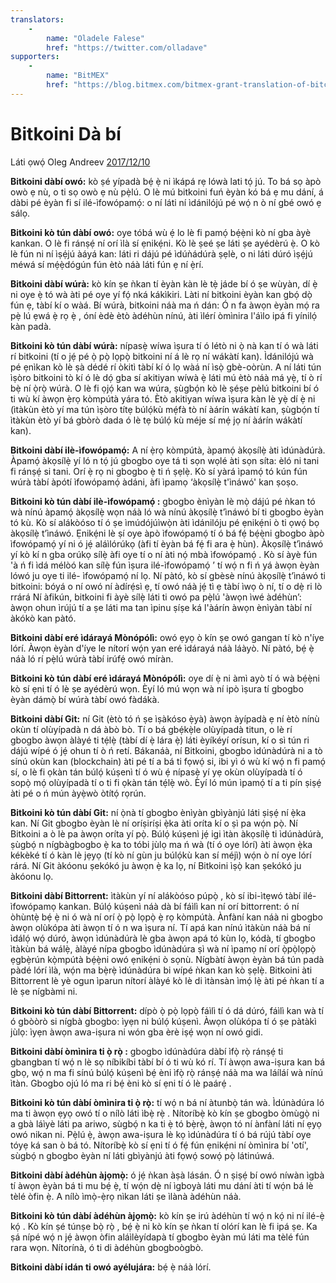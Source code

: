 ```yaml
---
translators: 
    - 
        name: "Oladele Falese"
        href: "https://twitter.com/olladave"
supporters: 
    - 
        name: "BitMEX"
        href: "https://blog.bitmex.com/bitmex-grant-translation-of-bitcoin-content-into-african-languages/"
---
```

# Bitkoini Dà bí

Láti ọwọ́ Oleg Andreev [2017/12/10](https://oleganza.com/all/bitcoin-is-like/)

<LanguageDropdown/>

**Bitkoini dàbí owó:** kò ṣé yípadà bẹ́ ẹ̀ ni ìkápá rẹ lówà lati tọ́ jú. To bá sọ àpò owò ẹ nù, o ti sọ
 owò ẹ nù pẹ̀lú. O lè mú bitkoini fuń èyàn kó bá ẹ mu dání, á dàbi pé èyàn fi sí ilé-ìfowópamọ́: o
 ní láti ní ìdánilójú pé wọ́ n ò ní gbé owó ẹ sálọ.

**Bitkoini kò tún dàbí owó:** oye tóbá wù ẹ́ lo lè fi pamọ́ bẹ́ẹ̀ni kò ní gba àyè kankan. O lè fi ránṣẹ́
ní orí ìlà sí ẹnikẹ́ni. Kò lè ṣeé ṣe láti ṣe ayédèrú ẹ̀. O kò lè fún ni ní ìṣẹ́jú àáyá kan: láti ri dájú pé
ìdúǹádúrà ṣẹlè, o ni láti dúró ìṣẹ́jú méwá sí mẹ́ẹ̀dógún fún ètò náà láti fún ẹ ní ẹ̀rí.

**Bitkoini dàbí wúrà:** kò kín ṣe ǹkan tí èyàn kàn lè tẹ̀ jáde bí ó ṣe wùyàn, dí ẹ̀ ni oye ẹ̀ tó wà àti pé
oye yí fọ́ nká kákìkiri. Làti ní bitkoini èyàn kan gbọ́ dọ̀ fún ẹ, tàbí kí o wàá. Bí wúrà, bitkoini náà ma
ń dán: Ó n fa àwọn èyàn mọ́ ra pẹ̀ lú ẹwá ẹ̀ rọ ẹ̀ , óní èdè ètò àdéhùn nínú, àti ìlérí òmìnira l'áìlo ipá
fi yínilọ́ kàn padà.

**Bitkoini kò tún dàbí wúrà:** nípasẹ̀ wíwa ìṣura tí ó létò ni ọ̀ nà kan tí ó wà láti rí bitkoini (tí o jẹ́ pé
ọ̀ pọ̀ lọpọ̀ bitkoini ní á lè rọ ní wákàtí kan). Ìdánilójú wà pé ẹnìkan kò lè ṣà dédé rí òkitì tàbí kí ó lọ
wàá ní ìsọ̀ gbè-oòrùn. A ní láti tún ìṣòro bitkoini tò kí ó lè dọ́ gba sí akitiyan wíwà ẹ̀ láti mú ètò
náà má yẹ̀, tí ò rí bẹ̀ ní ọ̀rọ̀ wúrà. O lè fi ọjọ́ kan wa wúra, ṣùgbọ́n kò lè ṣéṣe pèlú bitkoini bí ó ti
wù kí àwọn ẹ̀rọ kòmpútà yára tó. Ètò akitiyan wíwa ìṣura kàn lè yẹ̀ dí ẹ̀ ni (ìtàkùn ètò yí ma tún
ìṣòro títẹ búlọ́kù mẹ́fà tò ní àárín wákàtí kan, ṣùgbọ́n tí ìtàkùn ètò yí bá gbòrò dada ó lè tẹ
búlọ́ kù méje sí mẹ́ jọ ní àárín wákàtí kan).

**Bitkoini dàbí ilè-ìfowópamọ́:** A ní ẹ̀rọ kòmpútà, àpamọ́ àkọsílẹ̀ àti ìdúnàdúrà. Àpamọ́ àkọsílẹ̀ yí
ló n tọ́ jú gbogbo oye tá ti sọn wọlé àti sọn síta: èló ni tani fi ránṣẹ́ si tani. Orí ẹ̀ rọ ni gbogbo ẹ̀ ti
ń ṣẹlẹ̀. Kò sí yàrá ìpamọ́ tó kún fún wúrà tàbí àpótí ìfowópamọ́ àdáni, àfi ìpamọ ‘àkọsílẹ̀ t'ìnáwó'
kan ṣoṣo.

**Bitkoini kò tún dàbí ilè-ìfowópamọ́ :** gbogbo ènìyàn lè mọ̀ dájú pé ǹkan tó wà nínú àpamọ́
àkọsílẹ̀ wọn náà ló wà nínú àkọsílẹ̀ t’ìnáwó bí ti gbogbo èyàn tó kù. Kò sí alákòóso tí ó ṣe
ìmúdójúìwọ̀n àti ìdánilóju pé ẹnikẹ́ni ò ti ọwọ́ bọ àkọsílẹ̀ t’ìnáwó. Ẹnikẹ́ni lè ṣí oye àpò
ìfowópamọ́ tí ó bá fẹ́ bẹ́ẹ̀ni gbogbo àpò ìfowópamọ́ yí ni ó jẹ́ aláìlórúkọ (àfi tí èyàn bá fẹ́ fi ara ẹ̀
hùn). Àkọsílẹ̀ t’ìnáwó yí kò kí n gba orúkọ sílẹ̀ àfi oye tí o ní àti nọ́ mbà ìfowópamọ́ . Kò sí àyè fún
'à ń fi ìdá mélòó kan sílẹ̀ fún ìṣura ilé-ìfowópamọ́ ’ tí wọ́ n fi ń yá àwọn èyàn lówó ju oye ti ilé-
ìfowópamọ́ ní lọ. Ní pàtó, kò sí gbèsè nínú àkọsílẹ̀ t’ìnáwó ti bitkoini: bóyá o ní owó ní àdírẹ́sì ẹ,
tí owó náà jẹ́ tì ẹ tàbí ìwọ ò ní, tí o dẹ̀ ri lò rrárá Ní àfikún, bitkoini fi àyè sílẹ̀ láti ti owó pa pẹ̀lú
'àwọn ìwé àdéhùn’: àwọn ohun ìrújú tí a ṣe láti ma tan ìpinu ṣíṣe ká l'àárín àwọn ènìyàn tàbí ní
àkókò kan pàtó.

**Bitkoini dàbí eré ìdárayá Mònópólì:** owó ẹyọ ò kín ṣe owó gangan tí kò n'íye lórí. Àwọn èyàn
 d'íye le nítorí wọ́n yan eré ìdárayá náà láàyò. Ní pàtó, bẹ́ ẹ̀ náà ló rí pẹ̀lú wúrà tàbí irúfẹ́ owó
 míràn.

**Bitkoini kò tún dàbí eré ìdárayá Mònópólì:** oye dí ẹ̀ ni àmì ayò tí ó wà bẹ́ẹ̀ni kò sí ẹni tí ó lè ṣe
 ayédèrú wọn. Èyí ló mú wọn wà ní ipò ìṣura tí gbogbo èyàn dámọ̀ bí wúrà tàbí owó fàdákà.

**Bitkoini dàbí Git:** ní Git (ètò tó ń ṣe ìṣàkóso ẹ̀yà) àwọn àyípadà ẹ ní ètò nínù okùn tí olùyípadà n
dá àbò bò. Tí o bá gbẹ́kẹ̀le olùyípadà titun, o lè rí gbogbo àwọn àlàyé ti tẹ́lẹ̀ (tàbí dí ẹ̀ lára ẹ̀) láti
èyíkéyí orísun, kí o sì tún ri dájú wípé ó jẹ́ ohun tí ò ń retí. Bákanáà, ní Bitkoini, gbogbo
ìdúnàdúrà ni a tò sínú okùn kan (blockchain) àti pé tí a bá ti fọwọ́ si, ibi yì ó wù kí wọ́ n fi pamọ́ sí,
o lè fi ọkàn tán búlọ́ kúṣenì tí ó wù ẹ́ nípasẹ̀ yí yẹ okùn olùyípadà tí ó sopọ̀ mọ́ olùyípadà tí o ti fi
ọkàn tán tẹ́lẹ̀ wò. Èyí ló mún ìpamọ́ tí a ti pín ṣiṣẹ́ àti pé o ń mún àyẹ̀wò òtítọ́ rọrún.

**Bitkoini kò tún dàbí Git:** ní ọ̀nà tí gbogbo ènìyàn gbìyànjú láti ṣiṣẹ́ ní ẹ̀ka kan. Ní Git gbogbo
èyàn lè ní oríṣiríṣi ẹ̀ka àti oríta kí o ṣì pa wọ́n pọ̀. Ní Bitkoini a ò lè pa àwọn oríta yí pọ̀.
Búlọ́ kúṣenì jẹ́ igi ìtàn àkọsílẹ̀ ti ìdúnàdúrà, ṣùgbọ́ n nígbàgbogbo ẹ̀ ka to tóbi jùlọ ma ń wà (tí ó
oye lórí) àti àwọn ẹ̀ka kékèké tí ó kàn lè jẹyọ (tí kò ní gùn ju búlọ́kù kan sí méjì) wọ́n ò ní oye lórí
rárá. Ní Git àkóonu ṣekókó ju àwọn ẹ̀ ka lọ, ní Bitkoini ìṣọ̀ kan ṣekókó ju àkóonu lọ.

**Bitkoini dàbí Bittorrent:** ìtàkùn yí ní alákòóso púpọ̀ , kò sí ibi-ìtẹwó tàbí ilé-ìfowópamọ kankan.
Búlọ́ kúṣenì náà dà bí fáìlì kan ní orí bittorrent: ó ní òhùntẹ̀ bẹ́ ẹ̀ ni ó wà ní orí ọ̀ pọ̀ lọpọ̀ ẹ̀ rọ
kòmpútà. Ànfàní kan náà ni gbogbo àwọn olùkópa àti àwọn tí ó n wa ìṣura ní. Tí apá kan nínú
ìtàkùn náà bá ní ìdálọ́ wọ́ dúró, àwọn ìdúnàdúrà lè gba àwọn apá tó kùn lọ, kódà, tí gbogbo
ìtàkùn bá wálẹ̀, àlàyé nípa gbogbo ìdúnàdúra ṣì wà ní ìpamọ ní orí ọ̀pọ̀lọpọ̀ ẹgbẹ̀rún kọ̀mpútà
bẹ́ẹ̀ni owó ẹnikẹ́ni ò sọnù. Nígbàtí àwọn èyàn bá tún padà pàdé lórí ìlà, wọ́n ma bẹ̀rẹ̀ ìdúnàdúra
bi wípé ǹkan kan kò ṣẹlẹ̀. Bitkoini àti Bittorrent lè yè ogun ìparun nítorí àlàyé kò lè di ìtànsàn
ìmọ́ lẹ̀ àti pé ǹkan tí a lè ṣe nígbàmi ni.

**Bitkoini kò tún dàbí Bittorrent:** dípò ọ̀ pọ̀ lọpọ̀ fáìlì tí ó dá dúró, fáìlì kan wà tí ó gbòòrò si nígbà
 gbogbo: ìyẹn ni búlọ́ kúṣenì. Àwọn olùkópa tí ó ṣe pàtàkì jùlọ: ìyẹn àwọn awa-iṣura ni wón gba
 èrè iṣẹ́ wọn ní owó gidi.

**Bitkoini dàbí òmìnira ti ọ̀ rọ̀ :** gbogbo ìdúnàdúra dàbí ìfọ̀ rọ̀ ránṣẹ́ ti gbangban tí wọ́ n lè sọ
níbikíbi tàbí bí ó ti wù kó rí. Tí àwọn awa-iṣura kan bá gbọ, wọ́ n ma fi sínú búlọ́ kúṣenì bẹ́ èni
ìfọ̀ rọ̀ ránṣẹ́ náà ma wa láíláí wà nínú ìtàn. Gbogbo ojú ló ma ri bẹ́ èni kò sí ẹni tí ó lè paárẹ́ .

**Bitkoini kò tún dàbí òmìnira ti ọ̀ rọ̀:** tí wọ́ n bá ní àtunbọ̀ tán wà. Ìdúnàdúra ló ma ti àwọn ẹyọ
owó tí o nílò láti ìbẹ̀ rẹ̀ . Nítoríbẹ̀ kò kín ṣe gbogbo òmùgọ̀ ni a gbà láìyè láti pa ariwo, sùgbọ́ n ka
ti ẹ̀ tó bẹ̀rẹ̀, àwọn tó ní ànfàní láti ní ẹyọ owó nikan ni. Pẹ̀lú ẹ̀, àwọn awa-iṣura lè kọ ìdúnàdúra tí
ó bá rújú tàbí oye tóyẹ ká san ò bá tó. Nítoríbẹ̀ kò sí ẹni tí ó fẹ́ fún ẹnikẹ́ni ní òmìnira bí 'otí',
sùgbọ́ n gbogbo èyàn ní láti gbìyànjú àti fọwọ́ sowọ́ pọ̀ látinúwá.

**Bitkoini dàbí àdéhùn àjọmọ̀:** ó jẹ́ ǹkan àṣà lásán. Ó n ṣiṣẹ́ bí owó níwàn ìgbà tí àwọn èyàn bá ti
 mu bẹ́ ẹ̀, tí wọ́n dẹ̀ ní ìgboyà láti mu dání àti tí wọ́n bá lè tèlé òfin ẹ̀. A nílò ìmọ̀-ẹ̀rọ nìkan láti ṣe
 ìlànà àdéhùn náà.

**Bitkoini kò tún dàbí àdéhùn àjọmọ̀:** kò kín ṣe irú àdéhùn tí wọ́ n kọ́ ni ní ilé-ẹ̀ kọ́ . Kò kín ṣé túnṣe
bọ̀ rọ̀ , bẹ́ ẹ̀ ni kò kín ṣe ǹkan tí olórí kan lè fi ipá ṣe. Ka ṣá nípé wọ́ n jẹ́ àwọn òfin aláìlèyídapà tí
gbogbo èyàn mú láti ma tèlé fún rara wọn. Nítorínà, ó ti di àdéhùn gbogboògbò.

**Bitkoini dàbí idán ti owó ayélujára:** bẹ́ ẹ̀ náà lórí.
